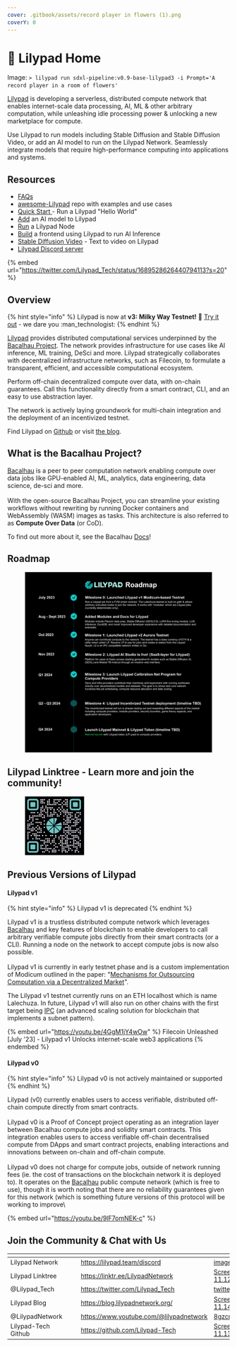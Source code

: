 ```yaml
---
cover: .gitbook/assets/record player in flowers (1).png
coverY: 0
---
```


# 🍃 Lilypad Home

Image: `> lilypad run sdxl-pipeline:v0.9-base-lilypad3 -i Prompt='A record player in a room of flowers'`

[Lilypad](https://lilypad.tech)  is developing a serverless, distributed compute network that enables internet-scale data processing, AI, ML & other arbitrary computation, while unleashing idle processing power & unlocking a new marketplace for compute.&#x20;

Use Lilypad to run models including Stable Diffusion and Stable Diffusion Video, or add an AI model to run on the Lilypad Network. Seamlessly integrate models that require high-performance computing into applications and systems.&#x20;

## Resources

* [FAQs](https://docs.lilypad.tech/lilypad/faqs)
* [awesome-Lilypad](https://github.com/Lilypad-Tech/awesome-Lilypad/blob/main/README.md) repo with examples and use cases
* [Quick Start ](https://docs.lilypad.tech/lilypad/lilypad-milky-way-testnet/quick-start)- Run a Lilypad "Hello World"
* [Add](https://docs.lilypad.tech/lilypad/lilypad-milky-way-reference/build-a-job-module) an AI model to Lilypad&#x20;
* [Run](https://docs.lilypad.tech/lilypad/lilypad-milky-way-reference/run-a-node) a Lilypad Node
* [Build](https://docs.lilypad.tech/lilypad/lilypad-milky-way-reference/running-lilypad-in-a-front-end) a frontend using Lilypad to run AI Inference
* [Stable Diffusion Video](https://docs.lilypad.tech/lilypad/lilypad-milky-way-examples/stable-diffusion-video-sdv1.0-and-1.1) - Text to video on Lilypad
* [Lilypad Discord server](https://lilypad.team/discord)

{% embed url="https://twitter.com/Lilypad_Tech/status/1689528626440794113?s=20" %}

## Overview

{% hint style="info" %}
Lilypad is now at **v3: Milky Way Testnet!** :tada: [Try it out](https://docs.lilypad.tech/lilypad/lilypad-milkyway-testnet/quick-start) - we dare you :man\_technologist:
{% endhint %}

[Lilypad](https://lilypad.tech) provides distributed computational services underpinned by the [Bacalhau Project](https://www.bacalhau.org/). The network provides infrastructure for use cases like AI inference, ML training, DeSci and more. Lilypad strategically collaborates with decentralized infrastructure networks, such as Filecoin, to formulate a transparent, efficient, and accessible computational ecosystem.&#x20;

Perform off-chain decentralized compute over data, with on-chain guarantees. Call this functionality directly from a smart contract, CLI, and an easy to use abstraction layer.

The network is actively laying groundwork for multi-chain integration and the deployment of an incentivized testnet.

Find Lilypad on [Github](https://github.com/Lilypad-Tech/lilypad) or visit [the blog](https://blog.lilypadnetwork.org/).&#x20;

## What is the Bacalhau Project?

[Bacalhau](https://www.bacalhau.org/) is a peer to peer computation network enabling compute over data jobs like GPU-enabled AI, ML, analytics, data engineering, data science, de-sci and more.\
\
With the open-source Bacalhau Project, you can streamline your existing workflows without rewriting by running Docker containers and WebAssembly (WASM) images as tasks. This architecture is also referred to as **Compute Over Data** (or CoD).

To find out more about it, see the Bacalhau [Docs](https://docs.bacalhau.org/)!



## Roadmap

<figure><img src=".gitbook/assets/Group 1000002947 (3).png" alt=""><figcaption></figcaption></figure>

## Lilypad Linktree - Learn more and join the community!

&#x20;

<figure><img src=".gitbook/assets/LilyQR.png" alt=""><figcaption></figcaption></figure>

## Previous Versions of Lilypad

#### Lilypad v1

{% hint style="info" %}
Lilypad v1 is deprecated
{% endhint %}

Lilypad v1 is a trustless distributed compute network which leverages [Bacalhau](https://docs.bacalhau.org) and key features of blockchain to enable developers to call arbitrary verifiable compute jobs directly from their smart contracts (or a CLI). Running a node on the network to accept compute jobs is now also possible.\
\
Lilypad v1 is currently in early testnet phase and is a custom implementation of Modicum outlined in the paper: "[Mechanisms for Outsourcing Computation via a Decentralized Market](https://dl.acm.org/doi/pdf/10.1145/3401025.3401737)".

The Lilypad v1 testnet currently runs on an ETH localhost which is name Lalechuza. In future, Lilypad v1 will also run on other chains with the first target being [IPC](https://ipc.space) (an advanced scaling solution for blockchain that implements a subnet pattern).

{% embed url="https://youtu.be/4GgM1jY4wOw" %}
Filecoin Unleashed \[July '23] - Lilypad v1 Unlocks internet-scale web3 applications
{% endembed %}

#### Lilypad v0

{% hint style="info" %}
Lilypad v0 is not actively maintained or supported
{% endhint %}

Lilypad (v0) currently enables users to access verifiable, distributed off-chain compute directly from smart contracts.\
\
Lilypad v0 is a Proof of Concept project operating as an integration layer between Bacalhau compute jobs and solidity smart contracts. This integration enables users to access verifiable off-chain decentralised compute from DApps and smart contract projects, enabling interactions and innovations between on-chain and off-chain compute.\
\
Lilypad v0 does not charge for compute jobs, outside of network running fees (ie. the cost of transactions on the blockchain network it is deployed to). It operates on the [Bacalhau](https://www.docs.bacalhau.org) public compute network (which is free to use), though it is worth noting that there are no reliability guarantees given for this network (which is something future versions of this protocol will be working to improve\\

{% embed url="https://youtu.be/9lF7omNEK-c" %}

## Join the Community & Chat with Us

<table data-column-title-hidden data-view="cards"><thead><tr><th></th><th data-hidden></th><th data-hidden></th><th data-hidden data-card-target data-type="content-ref"></th><th data-hidden data-card-cover data-type="files"></th></tr></thead><tbody><tr><td>Lilypad Network</td><td></td><td></td><td><a href="https://lilypad.team/discord">https://lilypad.team/discord</a></td><td><a href=".gitbook/assets/image-29.webp">image-29.webp</a></td></tr><tr><td>Lilypad Linktree</td><td></td><td></td><td><a href="https://linktr.ee/LilypadNetwork">https://linktr.ee/LilypadNetwork</a></td><td><a href=".gitbook/assets/Screenshot 2024-05-17 at 11.12.32 AM.png">Screenshot 2024-05-17 at 11.12.32 AM.png</a></td></tr><tr><td>@Lilypad_Tech</td><td></td><td></td><td><a href="https://twitter.com/Lilypad_Tech">https://twitter.com/Lilypad_Tech</a></td><td><a href=".gitbook/assets/twitter.jpeg">twitter.jpeg</a></td></tr><tr><td>Lilypad Blog</td><td></td><td></td><td><a href="https://blog.lilypadnetwork.org/">https://blog.lilypadnetwork.org/</a></td><td><a href=".gitbook/assets/Screenshot 2024-05-17 at 11.14.42 AM.png">Screenshot 2024-05-17 at 11.14.42 AM.png</a></td></tr><tr><td>@LilypadNetwork</td><td></td><td></td><td><a href="https://www.youtube.com/@lilypadnetwork">https://www.youtube.com/@lilypadnetwork</a></td><td><a href=".gitbook/assets/8gzcr6RpGStvZFA2qRt4v6.jpg">8gzcr6RpGStvZFA2qRt4v6.jpg</a></td></tr><tr><td>Lilypad-Tech Github</td><td></td><td></td><td><a href="https://github.com/Lilypad-Tech">https://github.com/Lilypad-Tech</a></td><td><a href=".gitbook/assets/Screenshot 2024-05-17 at 11.13.11 AM.png">Screenshot 2024-05-17 at 11.13.11 AM.png</a></td></tr></tbody></table>

